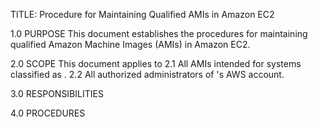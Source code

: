TITLE: Procedure for Maintaining Qualified AMIs in Amazon EC2

1.0 PURPOSE
This document establishes the <company name> procedures for maintaining qualified Amazon Machine Images (AMIs) in Amazon EC2.

2.0 SCOPE
This document applies to
2.1 All AMIs intended for <company name> systems classified as <system class>.
2.2 All authorized administrators of <company name>'s AWS account.

3.0 RESPONSIBILITIES

4.0 PROCEDURES
